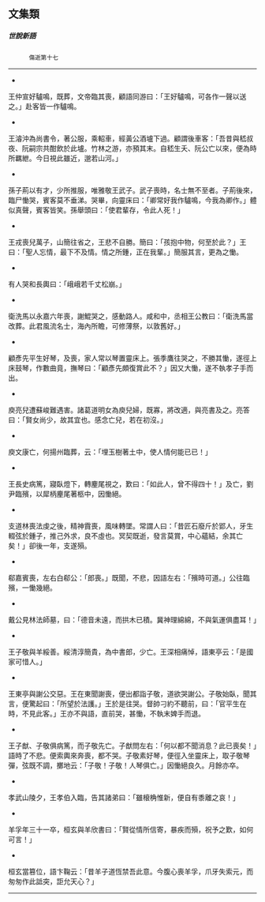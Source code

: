 

## 文集類

##### 世說新語
　　　`傷逝第十七`

* * *

*
王仲宣好驢鳴，既葬，文帝臨其喪，顧語同游曰：「王好驢鳴，可各作一聲以送之。」赴客皆一作驢鳴。

*
王濬沖為尚書令，著公服，乘軺車，經黃公酒壚下過。顧謂後車客：「吾昔與嵇叔夜、阮嗣宗共酣飲於此壚。竹林之游，亦預其末。自嵇生夭、阮公亡以來，便為時所羈紲。今日視此雖近，邈若山河。」

*
孫子荊以有才，少所推服，唯雅敬王武子。武子喪時，名士無不至者。子荊後來，臨尸慟哭，賓客莫不垂涕。哭畢，向靈床曰：「卿常好我作驢鳴，今我為卿作。」體似真聲，賓客皆笑。孫舉頭曰：「使君輩存，令此人死！」

*
王戎喪兒萬子，山簡往省之，王悲不自勝。簡曰：「孩抱中物，何至於此？」王曰：「聖人忘情，最下不及情。情之所鍾，正在我輩。」簡服其言，更為之慟。

*
有人哭和長輿曰：「峨峨若千丈松崩。」

*
衛洗馬以永嘉六年喪，謝鯤哭之，感動路人。咸和中，丞相王公教曰：「衛洗馬當改葬。此君風流名士，海內所瞻，可修薄祭，以敦舊好。」

*
顧彥先平生好琴，及喪，家人常以琴置靈床上。張季鷹往哭之，不勝其慟，遂徑上床鼓琴，作數曲竟，撫琴曰：「顧彥先頗復賞此不？」因又大慟，遂不執孝子手而出。

*
庾亮兒遭蘇峻難遇害。諸葛道明女為庾兒婦，既寡，將改適，與亮書及之。亮答曰：「賢女尚少，故其宜也。感念亡兒，若在初沒。」

*
庾文康亡，何揚州臨葬，云：「埋玉樹著土中，使人情何能已已！」

*
王長史病篤，寢臥燈下，轉麈尾視之，歎曰：「如此人，曾不得四十！」及亡，劉尹臨殯，以犀柄麈尾著柩中，因慟絕。

*
支道林喪法虔之後，精神霣喪，風味轉墜。常謂人曰：「昔匠石廢斤於郢人，牙生輟弦於鍾子，推己外求，良不虛也。冥契既逝，發言莫賞，中心蘊結，余其亡矣！」卻後一年，支遂殞。

*
郗嘉賓喪，左右白郗公：「郎喪。」既聞，不悲，因語左右：「殯時可道。」公往臨殯，一慟幾絕。

*
戴公見林法師墓，曰：「德音未遠，而拱木已積。冀神理綿綿，不與氣運俱盡耳！」

*
王子敬與羊綏善。綏清淳簡貴，為中書郎，少亡。王深相痛悼，語東亭云：「是國家可惜人。」

*
王東亭與謝公交惡。王在東聞謝喪，便出都詣子敬，道欲哭謝公。子敬始臥，聞其言，便驚起曰：「所望於法護。」王於是往哭。督帥刁約不聽前，曰：「官平生在時，不見此客。」王亦不與語，直前哭，甚慟，不執末婢手而退。

*
王子猷、子敬俱病篤，而子敬先亡。子猷問左右：「何以都不聞消息？此已喪矣！」語時了不悲。便索輿來奔喪，都不哭。子敬素好琴，便徑入坐靈床上，取子敬琴彈，弦既不調，擲地云：「子敬！子敬！人琴俱亡。」因慟絕良久。月餘亦卒。

*
孝武山陵夕，王孝伯入臨，告其諸弟曰：「雖榱桷惟新，便自有黍離之哀！」

*
羊孚年三十一卒，桓玄與羊欣書曰：「賢從情所信寄，暴疾而殞，祝予之歎，如何可言！」

*
桓玄當篡位，語卞鞠云：「昔羊子道恆禁吾此意。今腹心喪羊孚，爪牙失索元，而匆匆作此詆突，詎允天心？」

* * *

